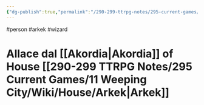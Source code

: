 ```yaml
---
{"dg-publish":true,"permalink":"/290-299-ttrpg-notes/295-current-games/11-weeping-city/wiki/person/allace/"}
---
```



#person #arkek #wizard 

# Allace dal [[Akordia\|Akordia]] of House [[290-299 TTRPG Notes/295 Current Games/11 Weeping City/Wiki/House/Arkek\|Arkek]]